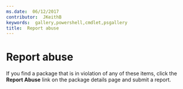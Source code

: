 ```yaml
---
ms.date:  06/12/2017
contributor:  JKeithB
keywords:  gallery,powershell,cmdlet,psgallery
title:  Report abuse
---
```

# Report abuse

If you find a package that is in violation of any of these items, click the **Report Abuse** link on the package details page and submit a report.
